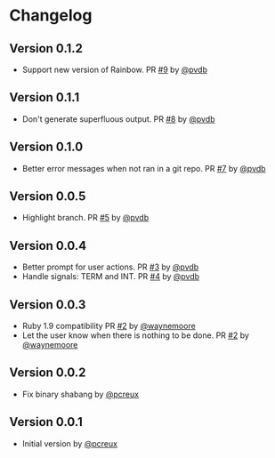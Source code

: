 # Changelog

## Version 0.1.2

* Support new version of Rainbow. PR [#9][] by [@pvdb][]

## Version 0.1.1

* Don't generate superfluous output. PR [#8][] by [@pvdb][]

## Version 0.1.0

* Better error messages when not ran in a git repo. PR [#7][] by [@pvdb][]

## Version 0.0.5

* Highlight branch. PR [#5][] by [@pvdb][]

## Version 0.0.4

* Better prompt for user actions. PR [#3][] by [@pvdb][]
* Handle signals: TERM and INT. PR [#4][] by [@pvdb][]

## Version 0.0.3

* Ruby 1.9 compatibility PR [#2][] by [@waynemoore][]
* Let the user know when there is nothing to be done. PR [#2][] by
  [@waynemoore][]

## Version 0.0.2

* Fix binary shabang by [@pcreux][]

## Version 0.0.1

* Initial version by [@pcreux][]

<!--- The following link definition list is generated by PimpMyChangelog --->
[#2]: https://github.com/pcreux/git-branch-delete-orphans/issues/2
[#3]: https://github.com/pcreux/git-branch-delete-orphans/issues/3
[#4]: https://github.com/pcreux/git-branch-delete-orphans/issues/4
[#5]: https://github.com/pcreux/git-branch-delete-orphans/issues/5
[#7]: https://github.com/pcreux/git-branch-delete-orphans/issues/7
[#8]: https://github.com/pcreux/git-branch-delete-orphans/issues/8
[#9]: https://github.com/pcreux/git-branch-delete-orphans/issues/9
[@pcreux]: https://github.com/pcreux
[@pvdb]: https://github.com/pvdb
[@waynemoore]: https://github.com/waynemoore